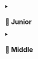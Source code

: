 
<details>
  <summary> <h2> 🌱 Junior </h2> </summary>

  <details>
  <summary> <h3> Каковы основные компоненты Android и для чего они нужны? <h3> </summary>

- **Activity** - экран приложения, отвечает за UI и взаимодействие с пользователем.
- **Fragment** -  часть интерфейса внутри Activity, упрощает адаптацию под разные экраны.
- **Service** -  выполняет длительные операции в фоне (например, проигрывание музыки)
- **BroadcastReceiver** -  реагирует на системные или прикладные события (например, зарядка, смена сети).
- **Content Provider** - предоставляет доступ к данным между приложениями (например, контакты).
> Эти компоненты связываются через Intent и управляются системой.
</details>

 <details>
  <summary> <h3> Расскажи что происходит при запуске приложения </summary>
- Система создаёт новый процесс для приложения и запускает основной поток (main thread).
- Вызывается метод Application.onCreate() — инициализация глобальных компонентов (например, DI, кэш).
- Запускается первая Activity (указанная в AndroidManifest.xml с LAUNCHER intent-filter).
- Вызывается её жизненный цикл: onCreate() → onStart() → onResume() — и она становится видимой.
- UI отрисовывается через setContentView() и начинается взаимодействие с пользователем.
> Всё происходит в основном потоке, поэтому тяжёлые операции нужно выносить в фон.
    
  </details>

 <details>
  <summary> <h3> Какие виды сервисов существуют? Для чего они нужны?  </summary>

В Android есть три основных вида сервисов:

- **Started Service** — запускается startService(), работает в фоне (например, загрузка файла). Продолжает работать, даже если приложение закрыто. Останавливается сам через stopSelf() или stopService() (можно уточнить про Intent - но это легаси).
- **IntentService (устарел)** — выполнял задачи в фоне в отдельном потоке, автоматически останавливался. Заменён на Service с HandlerThread или WorkManager.
- **JobIntentService** — замена IntentService, работает на разных версиях Android, использует JobScheduler на API 26+, иначе — старый способ. Также устарел.
- **Bound Service** — работает как сервер по запросам. Клиент привязывается через bindService(), получает интерфейс для обмена данными (например, проигрывание музыки). Останавливается при отвязке всех клиентов.
- **Foreground Service** — работает с уведомлением (обязательно), чтобы система не убила его. Используется для важных задач (навигация, запись звонка). Запускается через startForegroundService() и должен вызвать startForeground().
- **WorkManager** — часть Android Jetpack, предназначен для выполнения отложенных, гарантированных и периодических фоновых задач, которые должны быть выполнены, даже если приложение закрыто или устройство перезагружено.
  
> С 8 API (Oreo) фоновые сервисы ограничены — лучше использовать WorkManager или JobScheduler для отложенных задач.

</details>

 <details>
  <summary> <h3>  Перечислите отличия Service от Bound Service  </summary>

Вот ключевые отличия **Started Service** от **Bound Service**:

| Характеристика | **Started Service** | **Bound Service** |
|----------------|---------------------|-------------------|
| **Цель** | Выполнять длительную задачу | Предоставлять интерфейс для взаимодействия |
| **Запуск** | `startService()` | `bindService()` |
| **Жизненный цикл** | Работает независимо, останавливается сам или через `stopService()` | Живёт, пока к нему привязан клиент |
| **Остановка** | `stopSelf()` или `stopService()` | Автоматически при отвязке всех клиентов |
| **Обмен данными** | Напрямую — нет, только через `BroadcastReceiver`, `LiveData`, `Callbacks` | Да, через `IBinder` — клиент получает интерфейс |
| **Пример использования** | Загрузка файла, синхронизация | Управление музыкой, передача данных в реальном времени |

> Часто используют **гибрид**: сервис можно и стартовать, и биндить — тогда он работает как Started + Bound.
  </details>



 <details>
  <summary> <h3>  Как зарегистрировать бродкаст ресивер программно  </summary>

> Бродкаст-приёмник можно зарегистрировать программно через Context.registerReceiver() — так он будет работать во время жизни приложения.

```
val receiver = object : BroadcastReceiver() {
    override fun onReceive(context: Context?, intent: Intent?) {
        when (intent?.action) {
            Intent.ACTION_BATTERY_LOW -> {
                // обработка разряда батареи
            }
        }
    }
}

val filter = IntentFilter(Intent.ACTION_BATTERY_LOW)
registerReceiver(receiver, filter)
```
**Важно:**
- Такой приёмник живёт только пока приложение в памяти.
- Обязательно отписаться в onDestroy() (для Activity) или unregisterReceiver(receiver):
```
unregisterReceiver(receiver)
```
- Подходит для системных событий, актуальных только когда приложение работает.
> ⚠️ С Android 8+ статическая регистрация в манифесте не работает для большинства implicit-бродкастов — только программная регистрация или explicit-бродкасты. 
  
</details>

</details>

</details>

<details>
  <summary> <h2> 🌿 Middle </h2> </summary>


  <details>
  <summary> Какой компонент необязательно указывать в манифесте? Какие это дает особенности?  </summary>
    
  **BroadcastReceiver**, зарегистрированный программно через `registerReceiver()`, **не нужно указывать в манифесте**.

### Особенности:
- Работает **только когда приложение активно** (или в фоне, но процесс жив).
- Не получает бродкасты, когда приложение остановлено.
- Не требует опасных разрешений для многих действий.
- Более безопасен и контролируем — привязан к жизненному циклу компонента (например, Activity).

> ⚠️ В отличие от **статически зарегистрированного** в `AndroidManifest.xml` BroadcastReceiver, который может запускать приложение из штатного состояния (например, на `BOOT_COMPLETED`), программный — только когда приложение уже работает.

**Вывод:** динамическая регистрация — для событий, важных только при активной работе приложения.
    
  </details>

   <details>
  <summary> Принцип работы Content Provider   </summary>
     
  **ContentProvider** — компонент Android для **обмена данными между приложениями**.

### Основной принцип:
Предоставляет единый интерфейс для работы с данными через **URI-адреса** в формате:  
`content://authority/table_name/id`

### Как работает:
- Один `ContentProvider` в одном приложении может предоставлять доступ к БД, файлам и т.п.
- Другие приложения используют `ContentResolver` для запросов:
  ```kotlin
  contentResolver.query(uri, projection, selection, args, sortOrder)
  ```
- Поддерживает стандартные операции: **CRUD** (insert, update, delete, query).

### Пример:
```kotlin
// Получение контактов
val uri = ContactsContract.Contacts.CONTENT_URI
contentResolver.query(uri, arrayOf(ContactsContract.Contacts.DISPLAY_NAME), ...)
```

### Особенности:
- Должен быть объявлен в `AndroidManifest.xml` с `authorities`.
- Может требовать разрешений (`android:permission`).
- Часто используется с `Loader` или `CursorAdapter`.

> Используется, когда нужно **безопасно делиться данными** между приложениями (например, контакты, календарь).

  </details>

  </details>








